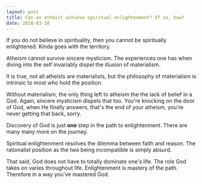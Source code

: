 ```yaml
---
layout: post
title: Can an atheist achieve spiritual enlightenment? If so, how?
date: 2018-03-10
---
```


<p>If you do not believe in spirituality, then you cannot be spiritually enlightened. Kinda goes with the territory.</p><p>Atheism cannot survive sincere mysticism. The experiences one has when diving into the self invariably dispel the illusion of materialism.</p><p>It is true, not all atheists are materialists, but the philosophy of materialism is intrinsic to most who hold the position.</p><p>Without materialism, the only thing left to atheism the the lack of belief in a God. Again, sincere mysticism dispels that too. You're knocking on the door of God, when He finally answers, that's the end of your atheism, you're never getting that back, sorry.</p><p>Discovery of God is just <b>one</b> step in the path to enlightenment. There are many many more on the journey.</p><p>Spiritual enlightenment resolves the dilemma between faith and reason. The rationalist position as the two being incompatible is simply absurd.</p><p>That said, God does not have to totally dominate one's life. The role God takes on varies throughout life. Enlightenment is mastery of the path. Therefore in a way you've mastered God.</p>
